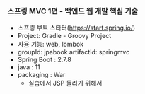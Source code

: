 ### 스프링 MVC 1편 - 백엔드 웹 개발 핵심 기술

- 스프링 부트 스타터(https://start.spring.io/)
- Project: Gradle - Groovy Project
- 사용 기능: web, lombok
- groupId: jpabook artifactId: springmvc
- Spring Boot : 2.7.8
- java : 11
- packaging : War
  - 실습에서 JSP 돌리기 위해서
